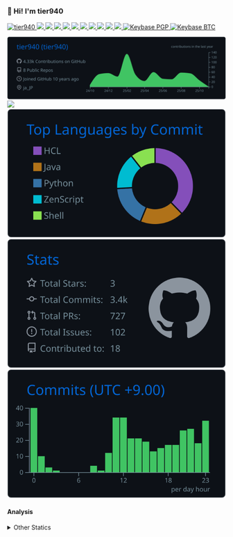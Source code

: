 ### 👋 Hi! I'm tier940

<p align="left"> 
  <a href="https://github.com/tier940/tier940/">
    <img src="https://komarev.com/ghpvc/?username=tier940" alt="tier940" />
  </a>
  <a href="http://twitter.com/tier940">
    <img height="20" src="https://img.shields.io/twitter/follow/tier940?label=Twitter&logo=twitter&style=flat" />
  </a>
  <a href="https://github.com/tier940">
    <img height="20" src="https://img.shields.io/github/followers/tier940?label=follow&logo=github&style=flat" />
  </a>
  <a href="https://www.reddit.com/user/tier940">
    <img height="20" src="https://img.shields.io/reddit/user-karma/combined/tier940?label=Reddit&logo=reddit&style=flat" />
  </a>
  <a href="https://stackoverflow.com/users/17317833/tier940">
    <img height="20" src="https://img.shields.io/stackexchange/stackoverflow/r/17317833?label=StackOverflow&logo=stack-overflow&style=flat" />
  </a>
  <a href="https://zenn.dev/tier940">
    <img height="20" src="https://zenn.badge.nikaera.com/s/tier940/likes" />
  </a>
  <a href="https://zenn.dev/tier940">
    <img height="20" src="https://zenn.badge.nikaera.com/s/tier940/followers" />
  </a>
  <a href="https://zenn.dev/tier940">
    <img height="20" src="https://zenn.badge.nikaera.com/s/tier940/articles" />
  </a>
  <a href="http://qiita.com/tier940">
    <img height="20" src="https://qiita-badge.apiapi.app/s/tier940/posts.svg" />
  </a>
  <a href="http://qiita.com/tier940">
    <img height="20" src="https://qiita-badge.apiapi.app/s/tier940/contributions.svg" />
  </a>
  <a href="https://github.com/tier940/tier940/">
    <img height="20" src="https://github.com/tier940/tier940/actions/workflows/main.yml/badge.svg" />
  </a>
  <a href="https://keybase.io/tier940">
    <img alt="Keybase PGP" src="https://img.shields.io/keybase/pgp/tier940">
  </a>
  <a href="https://keybase.io/tier940">
    <img alt="Keybase BTC" src="https://img.shields.io/keybase/btc/tier940">
  </a>
</p>

[![](https://raw.githubusercontent.com/tier940/tier940/main/profile-summary-card-output/github_dark/0-profile-details.svg)](https://github.com/vn7n24fzkq/github-profile-summary-cards)
[![](https://raw.githubusercontent.com/tier940/tier940/main/profile-summary-card-output/github_dark/1-repos-per-language.svg)](https://github.com/vn7n24fzkq/github-profile-summary-cards) [![](https://raw.githubusercontent.com/tier940/tier940/main/profile-summary-card-output/github_dark/2-most-commit-language.svg)](https://github.com/vn7n24fzkq/github-profile-summary-cards)
[![](https://raw.githubusercontent.com/tier940/tier940/main/profile-summary-card-output/github_dark/3-stats.svg)](https://github.com/vn7n24fzkq/github-profile-summary-cards) [![](https://raw.githubusercontent.com/tier940/tier940/main/profile-summary-card-output/github_dark/4-productive-time.svg)](https://github.com/vn7n24fzkq/github-profile-summary-cards)


#### Analysis
<!-- <img height="150" src="https://github.com/tier940/tier940/blob/master/images/stat.svg" alt="Alternative Text"/> -->

<details>
  <summary>Other Statics</summary>
  <!--START_SECTION:waka-->
![Code Time](http://img.shields.io/badge/Code%20Time-4%2C215%20hrs-blue)

**🐱 My GitHub Data** 

> 📦 33.0 kB Used in GitHub's Storage 
 > 
> 💼 Opted to Hire
 > 
> 📜 8 Public Repositories 
 > 
> 🔑 4 Private Repositories 
 > 
**I'm an Early 🐤** 

```text
🌞 Morning                156 commits         ██████░░░░░░░░░░░░░░░░░░░   22.77 % 
🌆 Daytime                284 commits         ██████████░░░░░░░░░░░░░░░   41.46 % 
🌃 Evening                190 commits         ███████░░░░░░░░░░░░░░░░░░   27.74 % 
🌙 Night                  55 commits          ██░░░░░░░░░░░░░░░░░░░░░░░   08.03 % 
```
📅 **I'm Most Productive on Friday** 

```text
Monday                   55 commits          ██░░░░░░░░░░░░░░░░░░░░░░░   08.03 % 
Tuesday                  85 commits          ███░░░░░░░░░░░░░░░░░░░░░░   12.41 % 
Wednesday                98 commits          ████░░░░░░░░░░░░░░░░░░░░░   14.31 % 
Thursday                 37 commits          █░░░░░░░░░░░░░░░░░░░░░░░░   05.40 % 
Friday                   197 commits         ███████░░░░░░░░░░░░░░░░░░   28.76 % 
Saturday                 66 commits          ██░░░░░░░░░░░░░░░░░░░░░░░   09.64 % 
Sunday                   147 commits         █████░░░░░░░░░░░░░░░░░░░░   21.46 % 
```


📊 **This Week I Spent My Time On** 

```text
🕑︎ Time Zone: Asia/Tokyo

💬 Programming Languages: 
Other                    28 hrs 50 mins      ███████████████████████░░   91.63 % 
Java                     56 mins             █░░░░░░░░░░░░░░░░░░░░░░░░   02.99 % 
INI                      35 mins             ░░░░░░░░░░░░░░░░░░░░░░░░░   01.90 % 
Markdown                 30 mins             ░░░░░░░░░░░░░░░░░░░░░░░░░   01.63 % 
Java Properties          14 mins             ░░░░░░░░░░░░░░░░░░░░░░░░░   00.77 % 

🔥 Editors: 
Edge                     26 hrs 52 mins      █████████████████████░░░░   85.37 % 
Chrome                   1 hr 55 mins        ██░░░░░░░░░░░░░░░░░░░░░░░   06.12 % 
VS Code                  1 hr 33 mins        █░░░░░░░░░░░░░░░░░░░░░░░░   04.97 % 
IntelliJ IDEA            1 hr 6 mins         █░░░░░░░░░░░░░░░░░░░░░░░░   03.54 % 

💻 Operating System: 
Windows                  25 hrs 3 mins       ████████████████████░░░░░   79.62 % 
Mac                      4 hrs 29 mins       ████░░░░░░░░░░░░░░░░░░░░░   14.25 % 
Unknown OS               1 hr 55 mins        ██░░░░░░░░░░░░░░░░░░░░░░░   06.12 % 
```

**I Mostly Code in Java** 

```text
Java                     13 repos            ████████████░░░░░░░░░░░░░   48.15 % 
ZenScript                2 repos             ██░░░░░░░░░░░░░░░░░░░░░░░   07.41 % 
Python                   1 repo              █░░░░░░░░░░░░░░░░░░░░░░░░   03.70 % 
HTML                     1 repo              █░░░░░░░░░░░░░░░░░░░░░░░░   03.70 % 
Dockerfile               1 repo              █░░░░░░░░░░░░░░░░░░░░░░░░   03.70 % 
```



**Timeline**

![Lines of Code chart](https://raw.githubusercontent.com/tier940/tier940/main/assets/bar_graph.png)


 Last Updated on 31/07/2024 00:52:02 UTC
<!--END_SECTION:waka-->
</details>
